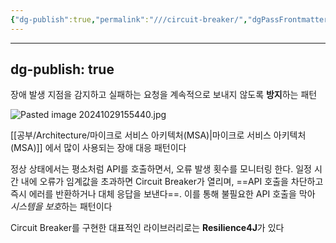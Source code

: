 ```yaml
---
{"dg-publish":true,"permalink":"///circuit-breaker/","dgPassFrontmatter":true}
---
```



---
dg-publish: true
---
장애 발생 지점을 감지하고 실패하는 요청을 계속적으로 보내지 않도록 **방지**하는 패턴

![Pasted image 20241029155440.jpg](/img/user/%EC%B2%A8%EB%B6%80%ED%8C%8C%EC%9D%BC/Pasted%20image%2020241029155440.jpg)

[[공부/Architecture/마이크로 서비스 아키텍처(MSA)\|마이크로 서비스 아키텍처(MSA)]] 에서 많이 사용되는 장애 대응 패턴이다

정상 상태에서는 평소처럼 API를 호출하면서, 오류 발생 횟수를 모니터링 한다.
일정 시간 내에 오류가 임계값을 초과하면 Circuit Breaker가 열리며, ==API 호출을 차단하고 즉시 에러를 반환하거나 대체 응답을 보낸다==.
이를 통해 불필요한 API 호출을 막아 *시스템을 보호*하는 패턴이다

Circuit Breaker를 구현한 대표적인 라이브러리로는 **Resilience4J**가 있다